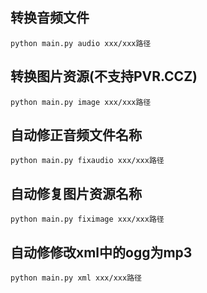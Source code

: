 ## 转换音频文件
`python main.py audio xxx/xxx路径`
## 转换图片资源(不支持PVR.CCZ)
`python main.py image xxx/xxx路径`
## 自动修正音频文件名称
`python main.py fixaudio xxx/xxx路径`
## 自动修复图片资源名称
`python main.py fiximage xxx/xxx路径`
## 自动修修改xml中的ogg为mp3
`python main.py xml xxx/xxx路径`